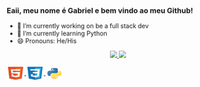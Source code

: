 ### Eaii, meu nome é Gabriel e bem vindo ao meu Github!

- 🔭 I’m currently working on be a full stack dev
- 🌱 I’m currently learning Python
- 😄 Pronouns: He/His

<div align="center">
  <a href="https://github.com/DevM4yCry">
  <img height="150em" src="https://github-readme-stats.vercel.app/api?username=DevM4yCry&show_icons=true&theme=black&include_all_commits=true&count_private=true"/>
  <img height="150em" src="https://github-readme-stats.vercel.app/api/top-langs/?username=DevM4yCry&layout=compact&langs_count=7&theme=black"/>
</div>
<div style="display: inline_block"><br>
  <img align="center" alt="Gabriel-HTML" height="30" width="40" src="https://raw.githubusercontent.com/devicons/devicon/master/icons/html5/html5-original.svg">
  <img align="center" alt="Gabriel-CSS" height="30" width="40" src="https://raw.githubusercontent.com/devicons/devicon/master/icons/css3/css3-original.svg">
  <img align="center" alt="Gabriel-Python" height="30" width="40" src="https://raw.githubusercontent.com/devicons/devicon/master/icons/python/python-original.svg">

</div>

